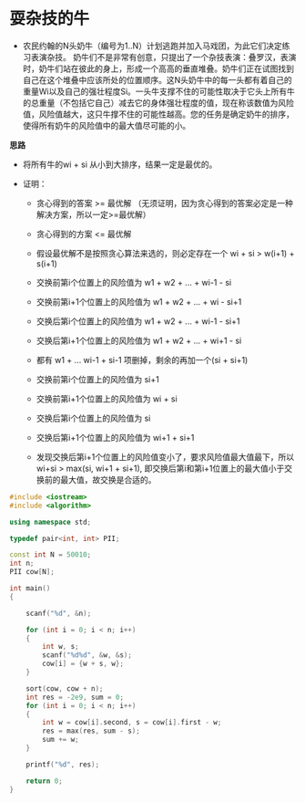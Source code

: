 # 耍杂技的牛

* 农民约翰的N头奶牛（编号为1..N）计划逃跑并加入马戏团，为此它们决定练习表演杂技。 奶牛们不是非常有创意，只提出了一个杂技表演：叠罗汉，表演时，奶牛们站在彼此的身上，形成一个高高的垂直堆叠。奶牛们正在试图找到自己在这个堆叠中应该所处的位置顺序。这N头奶牛中的每一头都有着自己的重量Wi以及自己的强壮程度Si。一头牛支撑不住的可能性取决于它头上所有牛的总重量（不包括它自己）减去它的身体强壮程度的值，现在称该数值为风险值，风险值越大，这只牛撑不住的可能性越高。您的任务是确定奶牛的排序，使得所有奶牛的风险值中的最大值尽可能的小。

**思路**

* 将所有牛的wi + si 从小到大排序，结果一定是最优的。

* 证明：
    - 贪心得到的答案 >= 最优解 （无须证明，因为贪心得到的答案必定是一种解决方案，所以一定>=最优解）
    
    - 贪心得到的方案 <= 最优解

    - 假设最优解不是按照贪心算法来选的，则必定存在一个 wi + si > w(i+1) + s(i+1)
    
    - 交换前第i个位置上的风险值为 w1 + w2 + ... + wi-1 - si

    - 交换前第i+1个位置上的风险值为 w1 + w2 + ... + wi - si+1

    - 交换后第i个位置上的风险值为 w1 + w2 + ... + wi-1 - si+1

    - 交换后第i+1个位置上的风险值为 w1 + w2 + ... + wi+1 - si

    - 都有 w1 + ... wi-1 + si-1 项删掉，剩余的再加一个(si + si+1)

    - 交换前第i个位置上的风险值为 si+1

    - 交换前第i+1个位置上的风险值为 wi + si

    - 交换后第i个位置上的风险值为 si

    - 交换后第i+1个位置上的风险值为 wi+1 + si+1

    - 发现交换后第i+1个位置上的风险值变小了，要求风险值最大值最下，所以 wi+si > max(si, wi+1 + si+1), 即交换后第i和第i+1位置上的最大值小于交换前的最大值，故交换是合适的。
 
    

```c++
#include <iostream>
#include <algorithm>

using namespace std;

typedef pair<int, int> PII;

const int N = 50010;
int n;
PII cow[N];

int main()
{

    scanf("%d", &n);

    for (int i = 0; i < n; i++)
    {
        int w, s;
        scanf("%d%d", &w, &s);
        cow[i] = {w + s, w}; 
    }

    sort(cow, cow + n);
    int res = -2e9, sum = 0;
    for (int i = 0; i < n; i++)
    {
        int w = cow[i].second, s = cow[i].first - w;
        res = max(res, sum - s);
        sum += w;
    }

    printf("%d", res);

    return 0;
}


```




